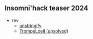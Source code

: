 ## Insomni'hack teaser 2024
- rev
    + [unstringify](./rev/unstringify/)
    + [TrompeLoeil (upsolved)](./rev/tormpeloeil/)